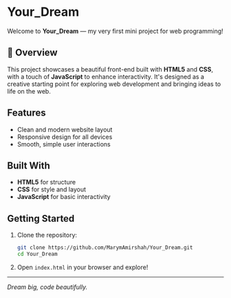# Your_Dream

Welcome to **Your_Dream** — my very first mini project for web programming!

## 🌟 Overview

This project showcases a beautiful front-end built with **HTML5** and **CSS**, with a touch of **JavaScript** to enhance interactivity. It's designed as a creative starting point for exploring web development and bringing ideas to life on the web.

##  Features

- Clean and modern website layout
- Responsive design for all devices
- Smooth, simple user interactions

## Built With

- **HTML5** for structure
- **CSS** for style and layout
- **JavaScript** for basic interactivity

## Getting Started

1. Clone the repository:
   ```bash
   git clone https://github.com/MarymAmirshah/Your_Dream.git
   cd Your_Dream
   ```
2. Open `index.html` in your browser and explore!

---

*Dream big, code beautifully.*
